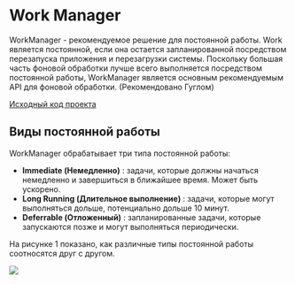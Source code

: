 # Work Manager

WorkManager - рекомендуемое решение для постоянной работы. Work является постоянной, если она остается запланированной посредством перезапуска приложения и перезагрузки системы. Поскольку большая часть фоновой обработки лучше всего выполняется посредством постоянной работы, WorkManager является основным рекомендуемым API для фоновой обработки. (Рекомендовано Гуглом)

[Исходный код проекта](https://gitlab.com/azatserzhan/jmart/-/tree/main/Lesson%2028.%20WorkManager)

## Виды постоянной работы

WorkManager обрабатывает три типа постоянной работы:

* **Immediate (Немедленно)** : задачи, которые должны начаться немедленно и завершиться в ближайшее время. Может быть ускорено.
* **Long Running **(**Длительное выполнение****)** : задачи, которые могут выполняться дольше, потенциально дольше 10 минут.
* **Deferrable (Отложенный)** : запланированные задачи, которые запускаются позже и могут выполняться периодически.

На рисунке 1 показано, как различные типы постоянной работы соотносятся друг с другом.

![](https://ucarecdn.com/88f6792b-f9e6-4986-83ae-6da0e65a0a6c/)![](data:image/gif;base64,R0lGODlhAQABAPABAP///wAAACH5BAEKAAAALAAAAAABAAEAAAICRAEAOw== "Click and drag to move")
